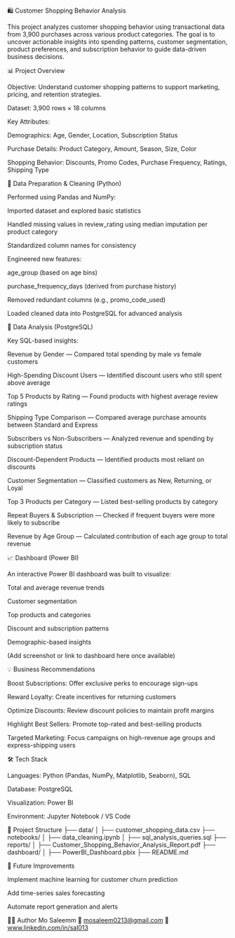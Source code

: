 🛍️ Customer Shopping Behavior Analysis

This project analyzes customer shopping behavior using transactional data from 3,900 purchases across various product categories. The goal is to uncover actionable insights into spending patterns, customer segmentation, product preferences, and subscription behavior to guide data-driven business decisions.

📊 Project Overview

Objective: Understand customer shopping patterns to support marketing, pricing, and retention strategies.

Dataset: 3,900 rows × 18 columns

Key Attributes:

Demographics: Age, Gender, Location, Subscription Status

Purchase Details: Product Category, Amount, Season, Size, Color

Shopping Behavior: Discounts, Promo Codes, Purchase Frequency, Ratings, Shipping Type

🧹 Data Preparation & Cleaning (Python)

Performed using Pandas and NumPy:

Imported dataset and explored basic statistics

Handled missing values in review_rating using median imputation per product category

Standardized column names for consistency

Engineered new features:

age_group (based on age bins)

purchase_frequency_days (derived from purchase history)

Removed redundant columns (e.g., promo_code_used)

Loaded cleaned data into PostgreSQL for advanced analysis

🧮 Data Analysis (PostgreSQL)

Key SQL-based insights:

Revenue by Gender — Compared total spending by male vs female customers

High-Spending Discount Users — Identified discount users who still spent above average

Top 5 Products by Rating — Found products with highest average review ratings

Shipping Type Comparison — Compared average purchase amounts between Standard and Express

Subscribers vs Non-Subscribers — Analyzed revenue and spending by subscription status

Discount-Dependent Products — Identified products most reliant on discounts

Customer Segmentation — Classified customers as New, Returning, or Loyal

Top 3 Products per Category — Listed best-selling products by category

Repeat Buyers & Subscription — Checked if frequent buyers were more likely to subscribe

Revenue by Age Group — Calculated contribution of each age group to total revenue

📈 Dashboard (Power BI)

An interactive Power BI dashboard was built to visualize:

Total and average revenue trends

Customer segmentation

Top products and categories

Discount and subscription patterns

Demographic-based insights

(Add screenshot or link to dashboard here once available)

💡 Business Recommendations

Boost Subscriptions: Offer exclusive perks to encourage sign-ups

Reward Loyalty: Create incentives for returning customers

Optimize Discounts: Review discount policies to maintain profit margins

Highlight Best Sellers: Promote top-rated and best-selling products

Targeted Marketing: Focus campaigns on high-revenue age groups and express-shipping users

🛠️ Tech Stack

Languages: Python (Pandas, NumPy, Matplotlib, Seaborn), SQL

Database: PostgreSQL

Visualization: Power BI

Environment: Jupyter Notebook / VS Code

📁 Project Structure
├── data/
│   ├── customer_shopping_data.csv
├── notebooks/
│   ├── data_cleaning.ipynb
│   ├── sql_analysis_queries.sql
├── reports/
│   ├── Customer_Shopping_Behavior_Analysis_Report.pdf
├── dashboard/
│   ├── PowerBI_Dashboard.pbix
├── README.md

🚀 Future Improvements

Implement machine learning for customer churn prediction

Add time-series sales forecasting

Automate report generation and alerts

👨‍💻 Author
Mo Saleemm
📧 mosaleem0213@gmail.com
🔗 www.linkedin.com/in/sal013
